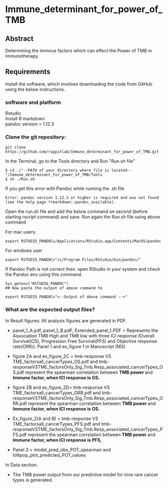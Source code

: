 # Immune_determinant_for_power_of_TMB
## Abstract
Determining the immnue factors which can effect the Power of TMB in immunotherapy.

## Requirements
Install the software, which involves downloading the code from GitHub using the below instructions. 

### software and platform
Rstudio<br />
Install R markdown <br />
pandoc version > 1.12.3 <br />

### Clone the git repository:

```
git clone https://github.com/ruppinlab/Immune_determinant_for_power_of_TMB.git
```
In the Terminal, go to the Tools directory and Run "Run.sh file"

```
$ cd ./"--PATH of your directory where file is located--"/Immune_determinant_for_power_of_TMB/Tools
$ sh ./Run.sh
```
If you get this error with Pandoc while running the .sh file

```
Error: pandoc version 1.12.3 or higher is required and was not found (see the help page ?rmarkdown::pandoc_available).
```
Open the run.sh file and add the below command on second (before starting rscript command) and save. Run again the Run.sh file using above command

For mac users:
```
export RSTUDIO_PANDOC=/Applications/RStudio.app/Contents/MacOS/pandoc
```

For windows user
```
export RSTUDIO_PANDOC="/c/Program Files/RStudio/bin/pandoc/"
```

If Pandoc Path is not correct then. open RStudio in your system and check the Pandoc env using this command.

```
Sys.getenv("RSTUDIO_PANDOC")
## Now paste the output of above command to 

export RSTUDIO_PANDOC="<--Output of above command -->"
```

### What are the expected output files?

In Result figures:
All analysis figures are generated in PDF.<br />

* panel_1_A.pdf, panel_1_B.pdF, Extended_panel_1.PDF = Represents the Association TMB High and TMB low with three ICI response (Overall Survival(OS), Progression Free Survival(PFS) and Objective response rate(ORR)). Panel 1 and ex_figure 1 in Manuscript (MS) <br />

* figure 2A and ex_figure_2C = tmb-response VS TME_factorsall_cancerTypes_OS.pdf and tmb-responseVSTME_factorsOnly_Sig_Tmb.Resp_associated_cancerTypes_OS.pdf represent the spearman correlation between <b>TMB power </b> and <b>Immune factor, when ICI response is OS. </b><br />

* figure 2B and ex_figure_2D= tmb-response VS TME_factorsall_cancerTypes_ORR.pdf and tmb-responseVSTME_factorsOnly_Sig_Tmb.Resp_associated_cancerTypes_ORR.pdf represent the spearman correlation between <b>TMB power </b> and <b>Immune factor, when ICI response is OS.</b> <br />

* Ex_figure_2(A and B) = tmb-response VS TME_factorsall_cancerTypes_PFS.pdf and tmb-responseVSTME_factorsOnly_Sig_Tmb.Resp_associated_cancerTypes_PFS.pdf represent the spearman correlation between <b>TMB power </b> and <b>Immune factor, when ICI response is PFS,</b> <br />

* Panel 3 = model_pred_obs_POT_spearman and lollipop_plot_predicted_POT_values <Br />

In Data section: <br />
* The TMB power output from our predictive model for nine rare cancer types is generated.<br />






